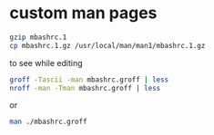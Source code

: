# custom man pages

```bash
gzip mbashrc.1
cp mbashrc.1.gz /usr/local/man/man1/mbashrc.1.gz
```
to see while editing
```bash
groff -Tascii -man mbashrc.groff | less
nroff -man -Tman mbashrc.groff | less
```
or
```bash
man ./mbashrc.groff
```
